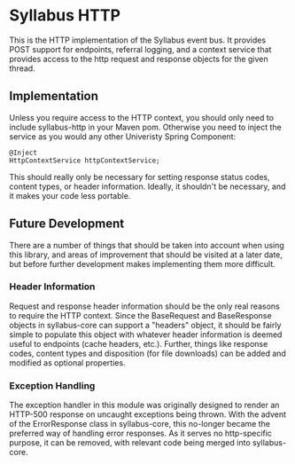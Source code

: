 # Syllabus HTTP

This is the HTTP implementation of the Syllabus event bus. It provides POST support for endpoints, referral logging,
and a context service that provides access to the http request and response objects for the given thread.

## Implementation

Unless you require access to the HTTP context, you should only need to include syllabus-http in your Maven pom.
Otherwise you need to inject the service as you would any other Univeristy Spring Component:

    @Inject
    HttpContextService httpContextService;

This should really only be necessary for setting response status codes, content types, or header information. Ideally,
it shouldn't be necessary, and it makes your code less portable.

## Future Development

There are a number of things that should be taken into account when using this library, and areas of improvement that
should be visited at a later date, but before further development makes implementing them more difficult.

### Header Information

Request and response header information should be the only real reasons to require the HTTP context. Since the
BaseRequest and BaseResponse objects in syllabus-core can support a "headers" object, it should be fairly simple to
populate this object with whatever header information is deemed useful to endpoints (cache headers, etc.). Further,
things like response codes, content types and disposition (for file downloads) can be added and modified as optional
properties.

### Exception Handling

The exception handler in this module was originally designed to render an HTTP-500 response on uncaught exceptions
being thrown. With the advent of the ErrorResponse class in syllabus-core, this no-longer became the preferred way of
handling error responses. As it serves no http-specific purpose, it can be removed, with relevant code being merged
into syllabus-core.